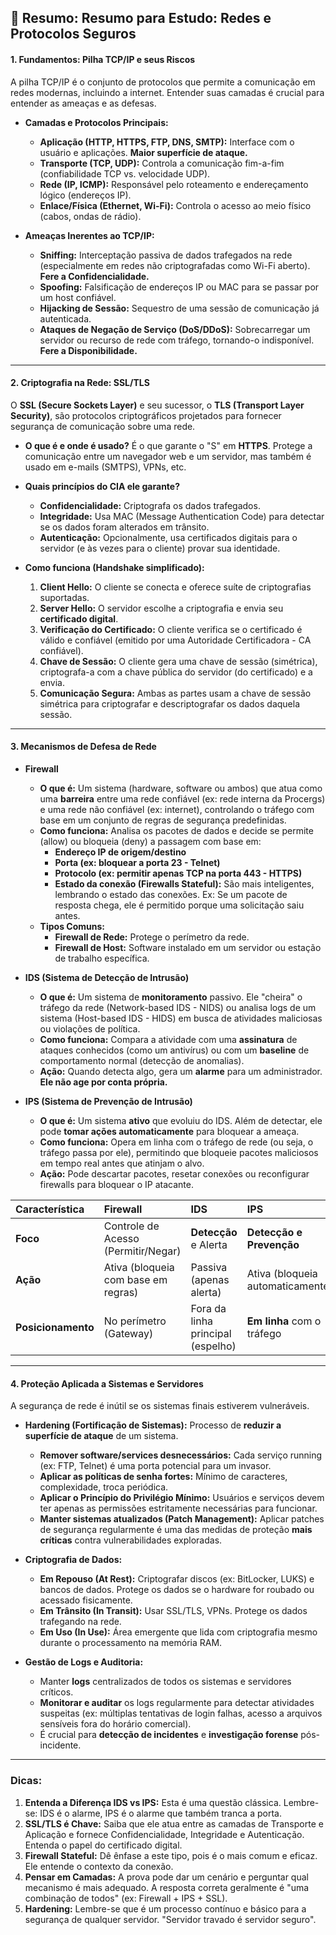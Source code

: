 ## 📘 Resumo: Resumo para Estudo: Redes e Protocolos Seguros

#### **1. Fundamentos: Pilha TCP/IP e seus Riscos**

A pilha TCP/IP é o conjunto de protocolos que permite a comunicação em redes modernas, incluindo a internet. Entender suas camadas é crucial para entender as ameaças e as defesas.

*   **Camadas e Protocolos Principais:**
    *   **Aplicação (HTTP, HTTPS, FTP, DNS, SMTP):** Interface com o usuário e aplicações. **Maior superfície de ataque.**
    *   **Transporte (TCP, UDP):** Controla a comunicação fim-a-fim (confiabilidade TCP vs. velocidade UDP).
    *   **Rede (IP, ICMP):** Responsável pelo roteamento e endereçamento lógico (endereços IP).
    *   **Enlace/Física (Ethernet, Wi-Fi):** Controla o acesso ao meio físico (cabos, ondas de rádio).

*   **Ameaças Inerentes ao TCP/IP:**
    *   **Sniffing:** Interceptação passiva de dados trafegados na rede (especialmente em redes não criptografadas como Wi-Fi aberto). **Fere a Confidencialidade.**
    *   **Spoofing:** Falsificação de endereços IP ou MAC para se passar por um host confiável.
    *   **Hijacking de Sessão:** Sequestro de uma sessão de comunicação já autenticada.
    *   **Ataques de Negação de Serviço (DoS/DDoS):** Sobrecarregar um servidor ou recurso de rede com tráfego, tornando-o indisponível. **Fere a Disponibilidade.**

---

#### **2. Criptografia na Rede: SSL/TLS**

O **SSL (Secure Sockets Layer)** e seu sucessor, o **TLS (Transport Layer Security)**, são protocolos criptográficos projetados para fornecer segurança de comunicação sobre uma rede.

*   **O que é e onde é usado?** É o que garante o "S" em **HTTPS**. Protege a comunicação entre um navegador web e um servidor, mas também é usado em e-mails (SMTPS), VPNs, etc.
*   **Quais princípios do CIA ele garante?**
    *   **Confidencialidade:** Criptografa os dados trafegados.
    *   **Integridade:** Usa MAC (Message Authentication Code) para detectar se os dados foram alterados em trânsito.
    *   **Autenticação:** Opcionalmente, usa certificados digitais para o servidor (e às vezes para o cliente) provar sua identidade.

*   **Como funciona (Handshake simplificado):**
    1.  **Client Hello:** O cliente se conecta e oferece suíte de criptografias suportadas.
    2.  **Server Hello:** O servidor escolhe a criptografia e envia seu **certificado digital**.
    3.  **Verificação do Certificado:** O cliente verifica se o certificado é válido e confiável (emitido por uma Autoridade Certificadora - CA confiável).
    4.  **Chave de Sessão:** O cliente gera uma chave de sessão (simétrica), criptografa-a com a chave pública do servidor (do certificado) e a envia.
    5.  **Comunicação Segura:** Ambas as partes usam a chave de sessão simétrica para criptografar e descriptografar os dados daquela sessão.

---

#### **3. Mecanismos de Defesa de Rede**

*   **Firewall**
    *   **O que é:** Um sistema (hardware, software ou ambos) que atua como uma **barreira** entre uma rede confiável (ex: rede interna da Procergs) e uma rede não confiável (ex: internet), controlando o tráfego com base em um conjunto de regras de segurança predefinidas.
    *   **Como funciona:** Analisa os pacotes de dados e decide se permite (allow) ou bloqueia (deny) a passagem com base em:
        *   **Endereço IP de origem/destino**
        *   **Porta (ex: bloquear a porta 23 - Telnet)**
        *   **Protocolo (ex: permitir apenas TCP na porta 443 - HTTPS)**
        *   **Estado da conexão (Firewalls Stateful):** São mais inteligentes, lembrando o estado das conexões. Ex: Se um pacote de resposta chega, ele é permitido porque uma solicitação saiu antes.
    *   **Tipos Comuns:**
        *   **Firewall de Rede:** Protege o perímetro da rede.
        *   **Firewall de Host:** Software instalado em um servidor ou estação de trabalho específica.

*   **IDS (Sistema de Detecção de Intrusão)**
    *   **O que é:** Um sistema de **monitoramento** passivo. Ele "cheira" o tráfego da rede (Network-based IDS - NIDS) ou analisa logs de um sistema (Host-based IDS - HIDS) em busca de atividades maliciosas ou violações de política.
    *   **Como funciona:** Compara a atividade com uma **assinatura** de ataques conhecidos (como um antivírus) ou com um **baseline** de comportamento normal (detecção de anomalias).
    *   **Ação:** Quando detecta algo, gera um **alarme** para um administrador. **Ele não age por conta própria.**

*   **IPS (Sistema de Prevenção de Intrusão)**
    *   **O que é:** Um sistema **ativo** que evoluiu do IDS. Além de detectar, ele pode **tomar ações automaticamente** para bloquear a ameaça.
    *   **Como funciona:** Opera em linha com o tráfego de rede (ou seja, o tráfego passa por ele), permitindo que bloqueie pacotes maliciosos em tempo real antes que atinjam o alvo.
    *   **Ação:** Pode descartar pacotes, resetar conexões ou reconfigurar firewalls para bloquear o IP atacante.

| Característica | **Firewall** | **IDS** | **IPS** |
| :--- | :--- | :--- | :--- |
| **Foco** | Controle de Acesso (Permitir/Negar) | **Detecção** e Alerta | **Detecção e Prevenção** |
| **Ação** | Ativa (bloqueia com base em regras) | Passiva (apenas alerta) | Ativa (bloqueia automaticamente) |
| **Posicionamento** | No perímetro (Gateway) | Fora da linha principal (espelho) | **Em linha** com o tráfego |

---

#### **4. Proteção Aplicada a Sistemas e Servidores**

A segurança de rede é inútil se os sistemas finais estiverem vulneráveis.

*   **Hardening (Fortificação de Sistemas):** Processo de **reduzir a superfície de ataque** de um sistema.
    *   **Remover software/services desnecessários:** Cada serviço running (ex: FTP, Telnet) é uma porta potencial para um invasor.
    *   **Aplicar as políticas de senha fortes:** Mínimo de caracteres, complexidade, troca periódica.
    *   **Aplicar o Princípio do Privilégio Mínimo:** Usuários e serviços devem ter apenas as permissões estritamente necessárias para funcionar.
    *   **Manter sistemas atualizados (Patch Management):** Aplicar patches de segurança regularmente é uma das medidas de proteção **mais críticas** contra vulnerabilidades exploradas.

*   **Criptografia de Dados:**
    *   **Em Repouso (At Rest):** Criptografar discos (ex: BitLocker, LUKS) e bancos de dados. Protege os dados se o hardware for roubado ou acessado fisicamente.
    *   **Em Trânsito (In Transit):** Usar SSL/TLS, VPNs. Protege os dados trafegando na rede.
    *   **Em Uso (In Use):** Área emergente que lida com criptografia mesmo durante o processamento na memória RAM.

*   **Gestão de Logs e Auditoria:**
    *   Manter **logs** centralizados de todos os sistemas e servidores críticos.
    *   **Monitorar e auditar** os logs regularmente para detectar atividades suspeitas (ex: múltiplas tentativas de login falhas, acesso a arquivos sensíveis fora do horário comercial).
    *   É crucial para **detecção de incidentes** e **investigação forense** pós-incidente.

---

### **Dicas:**

1.  **Entenda a Diferença IDS vs IPS:** Esta é uma questão clássica. Lembre-se: IDS é o alarme, IPS é o alarme que também tranca a porta.
2.  **SSL/TLS é Chave:** Saiba que ele atua entre as camadas de Transporte e Aplicação e fornece Confidencialidade, Integridade e Autenticação. Entenda o papel do certificado digital.
3.  **Firewall Stateful:** Dê ênfase a este tipo, pois é o mais comum e eficaz. Ele entende o contexto da conexão.
4.  **Pensar em Camadas:** A prova pode dar um cenário e perguntar qual mecanismo é mais adequado. A resposta correta geralmente é "uma combinação de todos" (ex: Firewall + IPS + SSL).
5.  **Hardening:** Lembre-se que é um processo contínuo e básico para a segurança de qualquer servidor. "Servidor travado é servidor seguro".
